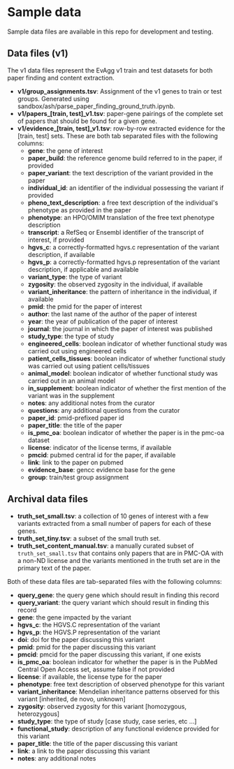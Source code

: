 # Sample data

Sample data files are available in this repo for development and testing.

## Data files (v1)

The v1 data files represent the EvAgg v1 train and test datasets for both paper finding and content extraction.

- **v1/group_assignments.tsv**: Assignment of the v1 genes to train or test groups.
Generated using sandbox/ash/parse_paper_finding_ground_truth.ipynb.
- **v1/papers_[train, test]_v1.tsv**: paper-gene pairings of the complete set of papers that should be found for a given
gene.
- **v1/evidence_[train, test]_v1.tsv**: row-by-row extracted evidence for the [train, test] sets. These are both tab
separated files with the following columns:
  - **gene**: the gene of interest
  - **paper_build**: the reference genome build referred to in the paper, if provided
  - **paper_variant**: the text description of the variant provided in the paper
  - **individual_id**: an identifier of the individual possessing the variant if provided
  - **pheno_text_description**: a free text description of the individual's phenotype as provided in the paper
  - **phenotype**: an HPO/OMIM translation of the free text phenotype description
  - **transcript**: a RefSeq or Ensembl identifier of the transcript of interest, if provided
  - **hgvs_c**: a correctly-formatted hgvs.c representation of the variant description, if available
  - **hgvs_p**: a correctly-formatted hgvs.p representation of the variant description, if applicable and available
  - **variant_type**: the type of variant
  - **zygosity**: the observed zygosity in the individual, if available
  - **variant_inheritance**: the pattern of inheritance in the individual, if available
  - **pmid**: the pmid for the paper of interest
  - **author**: the last name of the author of the paper of interest
  - **year**: the year of publication of the paper of interest
  - **journal**: the journal in which the paper of interest was published
  - **study_type**: the type of study
  - **engineered_cells**: boolean indicator of whether functional study was carried out using engineered cells
  - **patient_cells_tissues**: boolean indicator of whether functional study was carried out using patient cells/tissues
  - **animal_model**: boolean indicator of whether functional study was carried out in an animal model
  - **in_supplement**: boolean indicator of whether the first mention of the variant was in the supplement
  - **notes**: any additional notes from the curator
  - **questions**: any additional questions from the curator
  - **paper_id**: pmid-prefixed paper id
  - **paper_title**: the title of the paper
  - **is_pmc_oa**: boolean indicator of whether the paper is in the pmc-oa dataset
  - **license**: indicator of the license terms, if available
  - **pmcid**: pubmed central id for the paper, if available
  - **link**: link to the paper on pubmed
  - **evidence_base**: gencc evidence base for the gene
  - **group**: train/test group assignment

## Archival data files

- **truth_set_small.tsv**: a collection of 10 genes of interest with a few variants extracted from a small number of papers for each of these genes.
- **truth_set_tiny.tsv**: a subset of the small truth set.
- **truth_set_content_manual.tsv**: a manually curated subset of `truth_set_small.tsv` that contains only papers that are in PMC-OA with a non-ND license and the variants mentioned in the truth set are in the primary text of the paper.

Both of these data files are tab-separated files with the following columns:

- **query_gene**: the query gene which should result in finding this record
- **query_variant**: the query variant which should result in finding this record
- **gene**: the gene impacted by the variant
- **hgvs_c**: the HGVS.C representation of the variant
- **hgvs_p**: the HGVS.P representation of the variant
- **doi**: doi for the paper discussing this variant
- **pmid**: pmid for the paper discussing this variant
- **pmcid**: pmcid for the paper discussing this variant, if one exists
- **is_pmc_oa**: boolean indicator for whether the paper is in the PubMed Central Open Access set, assume false if not provided
- **license**: if available, the license type for the paper
- **phenotype**: free text description of observed phenotype for this variant
- **variant_inheritance**: Mendelian inheritance patterns observed for this variant [inherited, de novo, unknown]
- **zygosity**: observed zygosity for this variant [homozygous, heterozygous]
- **study_type**: the type of study [case study, case series, etc ...]
- **functional_study**: description of any functional evidence provided for this variant
- **paper_title**: the title of the paper discussing this variant
- **link**: a link to the paper discussing this variant
- **notes**: any additional notes
